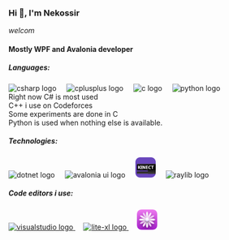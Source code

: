 ### Hi 👋, I'm Nekossir
*welcom*
#### Mostly WPF and Avalonia developer

##### Languages:

<div>
  <img src="https://skillicons.dev/icons?i=cs" height="40" alt="csharp logo"  />
  <img width="12" />
  <img src="https://skillicons.dev/icons?i=cpp" height="40" alt="cplusplus logo"  />
  <img width="12" />
  <img src="https://skillicons.dev/icons?i=c" height="40" alt="c logo"  />
  <img width="12" />
  <img src="https://skillicons.dev/icons?i=py" height="40" alt="python logo"  />
</div>
<a>Right now C# is most used</a>
<br/>
C++ i use on Codeforces
<br/>
<a>Some experiments are done in C</a>
<br/>
<a>Python is used when nothing else is available.</a>

##### Technologies:

<div>
  <img src="https://skillicons.dev/icons?i=dotnet" height="40" alt="dotnet logo"  />
  <img width="12" />
  <img src="https://upload.wikimedia.org/wikipedia/commons/thumb/b/bc/Avalonia_logo.svg/654px-Avalonia_logo.svg.png" height="40" alt="avalonia ui logo"  />
  <img width="12" />
  <img src="https://raw.githubusercontent.com/nekossir/nekossir/refs/heads/main/assets/kinect.png" height="40" alt="kinect logo"  />
  <img width="12" />
  <img src="https://raw.githubusercontent.com/raysan5/raylib/master/logo/raylib_logo_animation.gif" height="40" alt="raylib logo"  />
</div>

##### Code editors i use:

<div>
  <a href="https://visualstudio.com/" target="_blank" rel="noreferrer">
    <img src="https://skillicons.dev/icons?i=visualstudio" height="40" alt="visualstudio logo"  />
  </a>
  <img width="12" />
  <a href="https://lite-xl.com/" target="_blank" rel="noreferrer">
    <img src="https://lite-xl.com/assets/icon.svg" height="40" alt="lite-xl logo"  />
  </a>
  <img width="12" />
  <a href="https://macromates.com/" target="_blank" rel="noreferrer">
    <img src="https://raw.githubusercontent.com/nekossir/nekossir/refs/heads/main/assets/textmate.png" height="40" alt="textmate logo"  />
  </a>
</div>
